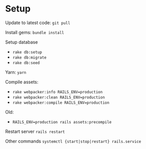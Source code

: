 # Setup

Update to latest code:
`git pull`


Install gems:
`bundle install`

Setup database
- `rake db:setup`
- `rake db:migrate`
- `rake db:seed`


Yarn:
`yarn`

Compile assets:
- `rake webpacker:info RAILS_ENV=production`
- `rake webpacker:clean RAILS_ENV=production`
- `rake webpacker:compile RAILS_ENV=production`

Old:
- `RAILS_ENV=production rails assets:precompile`

Restart server
`rails restart`

Other commands
`systemctl {start|stop|restart} rails.service`
